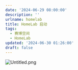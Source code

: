 ```yaml
---
date: '2024-06-29 08:00:00'
description: ''
urlname: homelab
title: HomeLab 启动
tags:
  - 赛博空间
  - HomeLab
updated: '2024-06-30 01:26:00'
draft: false
---
```


![Untitled.png](https://image.1874.cool/blog/9741b448ba165304b4699c250b1b75c7.png)

